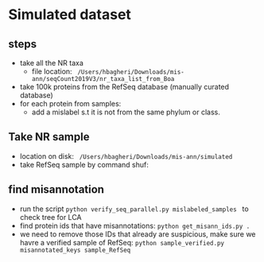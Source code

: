 # Simulated dataset

## steps
- take all the NR taxa
  - file location: ``` /Users/hbagheri/Downloads/mis-ann/seqCount2019V3/nr_taxa_list_from_Boa```
- take 100k proteins from the RefSeq database (manually curated database)
- for each protein from samples:
  - add a mislabel s.t it is not from the same phylum or class.


## Take NR sample
* location on disk: ``` /Users/hbagheri/Downloads/mis-ann/simulated```
* take RefSeq sample by command shuf: ```  ```

## find misannotation

* run the script ``` python verify_seq_parallel.py mislabeled_samples  ``` to check tree for LCA
* find protein ids that have misannotations: ``` python get_misann_ids.py . ```
* we need to remove those IDs that already are suspicious, make sure we havre a verified sample of RefSeq: ``` python sample_verified.py misannotated_keys sample_RefSeq  ```
